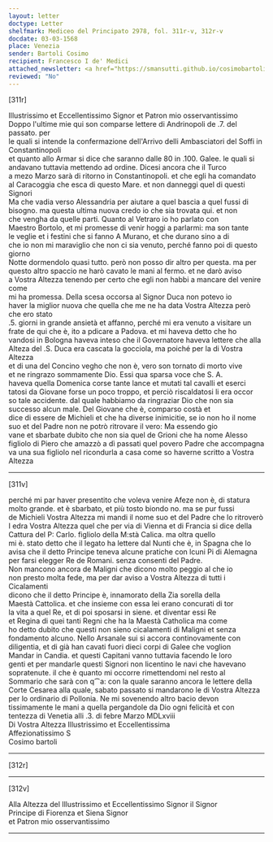```yaml
---
layout: letter
doctype: Letter
shelfmark: Mediceo del Principato 2978, fol. 311r-v, 312r-v
docdate: 03-03-1568
place: Venezia
sender: Bartoli Cosimo
recipient: Francesco I de' Medici
attached_newsletter: <a href="https://smansutti.github.io/cosimobartoli/texts/3080_008/">3080_008</a>
reviewed: "No"
---
```


[311r]  
  
  
Illustrissimo et Eccellentissimo Signor et Patron mio osservantissimo  
Doppo l'ultime mie qui son comparse lettere di Andrinopoli de .7. del passato. per  
le quali si intende la confermazione dell'Arrivo delli Ambasciatori del Soffi in Constantinopoli  
et quanto allo Armar si dice che saranno dalle 80 in .100. Galee. le quali si  
andavano tuttavia mettendo ad ordine. Dicesi ancora che il Turco  
a mezo Marzo sarà di ritorno in Constantinopoli. et che egli ha comandato  
al Caracoggia che esca di questo Mare. et non danneggi quel di questi Signori  
Ma che vadia verso Alessandria per aiutare a quel bascia a quel fussi di  
bisogno. ma questa ultima nuova credo io che sia trovata qui. et non  
che vengha da quelle parti. Quanto al Vetraro io ho parlato con  
Maestro Bortolo, et mi promesse di venir hoggi a parlarmi: ma son tante  
le veglie et i festini che si fanno A Murano, et che durano sino a di  
che io non mi maraviglio che non ci sia venuto, perché fanno poi di questo giorno  
Notte dormendolo quasi tutto. però non posso dir altro per questa. ma per  
questo altro spaccio ne harò cavato le mani al fermo. et ne darò aviso  
a Vostra Altezza tenendo per certo che egli non habbi a mancare del venire come  
mi ha promessa. Della scesa occorsa al Signor Duca non potevo io  
haver la miglior nuova che quella che me ne ha data Vostra Altezza però che ero stato  
.5. giorni in grande ansietà et affanno, perché mi era venuto a visitare un  
frate de qui che è, ito a pdicare a Padova. et mi haveva detto che ho  
vandosi in Bologna haveva inteso che il Governatore haveva lettere che alla  
Alteza del .S. Duca era cascata la gocciola, ma poiché per la di Vostra Altezza  
et di una del Concino vegho che non è, vero son tornato di morto vive  
et ne ringrazo sommamente Dio. Essi qua sparsa voce che S. A.  
haveva quella Domenica corse tante lance et mutati tal cavalli et eserci  
tatosi da Giovane forse un poco troppo, et perciò riscaldatosi li era occor  
so tale accidente. dal quale habbiamo da ringraziar Dio che non sia  
successo alcun male. Del Giovane che è, comparso costà et  
dice di essere de Michieli et che ha diverse inimicitie, se io non ho il nome  
suo et del Padre non ne potrò ritrovare il vero: Ma essendo gio  
vane et sbarbate dubito che non sia quel de Grioni che ha nome Alesso  
figliolo di Piero che amazzò a dì passati quel povero Padre che accompagna  
va una sua figliolo nel ricondurla a casa come so haverne scritto a Vostra Altezza  
  
---  

[311v]  
  
  
perché mi par haver presentito che voleva venire Afeze non è, di statura  
molto grande. et è sbarbato, et più tosto biondo no. ma se pur fussi  
de Michieli Vostra Altezza mi mandi il nome suo et del Padre che lo ritroverò  
I edra Vostra Altezza quel che per via di Vienna et di Francia si dice della  
Cattura del P: Carlo. figliolo della M:stà Calica. ma oltra quello  
mi è. stato detto che il legato ha lettere dal Nunti che è, in Spagna che lo  
avisa che il detto Principe teneva alcune pratiche con lcuni Pi di Alemagna  
per farsi elegger Re de Romani. senza consenti del Padre.  
Non mancono ancora de Maligni che dicono molto peggio al che io  
non presto molta fede, ma per dar aviso a Vostra Altezza di tutti i Cicalamenti  
dicono che il detto Principe è, innamorato della Zia sorella della  
Maestà Cattolica. et che insieme con essa lei erano concurati di tor  
la vita a quel Re, et di poi sposarsi in siene. et diventar essi Re  
et Regina di quei tanti Regni che ha la Maestà Catholica ma come  
ho detto dubito che questi non sieno cicalamenti di Maligni et senza  
fondamento alcuno. Nello Arsanale sui si accora continovamente con  
diligentia, et di già han cavati fuori dieci corpi di Galee che voglion  
Mandar in Candia. et questi Capitani vanno tuttavia facendo le loro  
genti et per mandarle questi Signori non licentino le navi che havevano  
sopratenute. il che è quanto mi occorre rimettendomi nel resto al  
Sommario che sarà con q⁀a: con la quale saranno ancora le lettere della  
Corte Cesarea alla quale, sabato passato si mandarono le di Vostra Altezza  
per lo ordinario di Pollonia. Ne mi sovenendo altro bacio devon  
tissimamente le mani a quella pergandole da Dio ogni felicità et con  
tentezza di Venetia alli .3. di febre Marzo MDLxviii  
Di Vostra Altezza Illustrissimo et Eccellentissima  
Affezionatissimo S  
Cosimo bartoli  
  
---  

[312r]  
  
  
  
---  

[312v]  
  
  
Alla Altezza del Illustrissimo et Eccellentissimo Signor il Signor  
Principe di Fiorenza et Siena Signor  
et Patron mio osservantissimo  
  
---  

